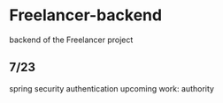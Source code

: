 # Freelancer-backend
backend of the Freelancer project


## 7/23
spring security authentication
upcoming work: authority
